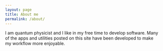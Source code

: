 ```yaml
---
layout: page
title: About me
permalink: /about/
---
```


I am quantum physicist and I like in my free time to develop software. Many of the apps and utilities posted on this site have been developed to make my workflow more enjoyable. 


